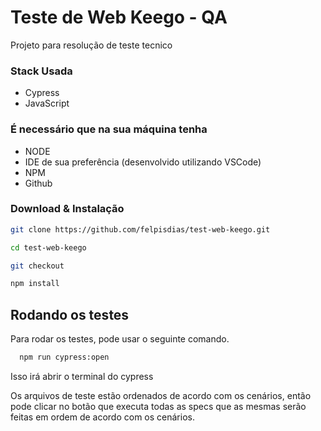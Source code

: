# Teste de Web Keego - QA

Projeto para resolução de teste tecnico

### Stack Usada
- Cypress
- JavaScript

### É necessário que na sua máquina tenha
- NODE
- IDE de sua preferência (desenvolvido utilizando VSCode)
- NPM
- Github

### Download & Instalação
```bash
git clone https://github.com/felpisdias/test-web-keego.git

cd test-web-keego

git checkout

npm install

```

## Rodando os testes

Para rodar os testes, pode usar o seguinte comando.

```bash
  npm run cypress:open
```
Isso irá abrir o terminal do cypress

Os arquivos de teste estão ordenados de acordo com os cenários, então pode clicar no botão que executa todas as specs que as mesmas serão feitas em ordem de acordo com os cenários.



